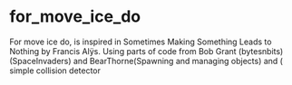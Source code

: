 # for_move_ice_do
For move ice do, is inspired in Sometimes Making Something Leads to Nothing by Francis Alÿs. Using parts of code from Bob Grant (bytesnbits)(SpaceInvaders) and BearThorne(Spawning and managing objects) and ( simple collision detector
